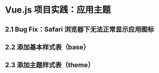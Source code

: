 # Vue.js 项目实践：应用主题

## 2.1 Bug Fix：Safari 浏览器下无法正常显示应用图标

## 2.2 添加基本样式表（base）

## 2.3 添加主题样式表（theme）
